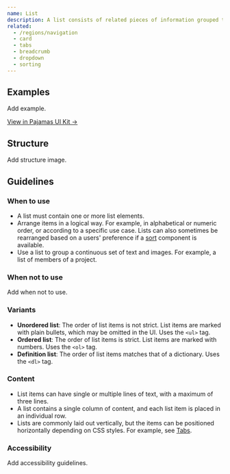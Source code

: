 ```yaml
---
name: List
description: A list consists of related pieces of information grouped together, clearly associated to each other. Lists are easy to read and maintain, and they provide a good structural point of view for interface elements.
related:
  - /regions/navigation
  - card
  - tabs
  - breadcrumb
  - dropdown
  - sorting
---
```


## Examples

<todo>Add example.</todo>

[View in Pajamas UI Kit →](https://www.figma.com/file/qEddyqCrI7kPSBjGmwkZzQ/Component-library?node-id=425%3A128)

## Structure

<todo>Add structure image.</todo>

## Guidelines

### When to use

- A list must contain one or more list elements.
- Arrange items in a logical way. For example, in alphabetical or numeric order, or according to a specific use case. Lists can also sometimes be rearranged based on a users' preference if a [sort](/components/sorting) component is available.
- Use a list to group a continuous set of text and images. For example, a list of members of a project.

### When not to use

<todo>Add when not to use.</todo>

### Variants

- **Unordered list**: The order of list items is not strict. List items are marked with plain bullets, which may be omitted in the UI. Uses the `<ul>` tag.
- **Ordered list**: The order of list items is strict. List items are marked with numbers. Uses the `<ol>` tag.
- **Definition list**: The order of list items matches that of a dictionary. Uses the `<dl>` tag.

### Content

- List items can have single or multiple lines of text, with a maximum of three lines.
- A list contains a single column of content, and each list item is placed in an individual row.
- Lists are commonly laid out vertically, but the items can be positioned horizontally depending on CSS styles. For example, see [Tabs](/components/tabs).

### Accessibility

<todo>Add accessibility guidelines.</todo>
